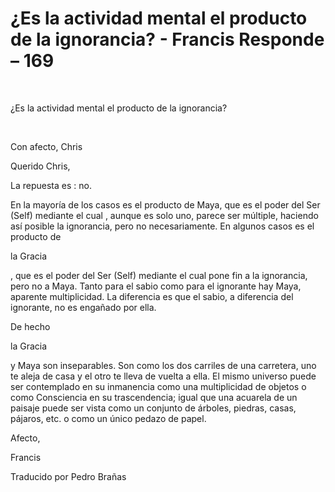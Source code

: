 # ¿Es la actividad mental el producto de la ignorancia? - Francis Responde – 169

&nbsp; 

&iquest;Es la actividad mental el producto de la ignorancia?

&nbsp; 

Con afecto, Chris

Querido Chris,

La repuesta es : no. 

En la mayor&iacute;a de los casos es el producto de Maya, que es el poder del Ser (Self) mediante el cual , aunque es solo uno, parece ser m&uacute;ltiple, haciendo as&iacute; posible la ignorancia, pero no necesariamente. En algunos casos es el producto de 

la Gracia

, que es el poder del Ser (Self) mediante el cual pone fin a la ignorancia, pero no a Maya. Tanto para el sabio como para el ignorante hay Maya, aparente multiplicidad. La diferencia es que el sabio, a diferencia del ignorante, no es enga&ntilde;ado por ella.

De hecho 

la Gracia

 y Maya son inseparables. Son como los dos carriles de una carretera, uno te aleja de casa y el otro te lleva de vuelta a ella. El mismo universo puede ser contemplado en su inmanencia como una multiplicidad de objetos o como Consciencia en su trascendencia; igual que una acuarela de un paisaje puede ser vista como un conjunto de &aacute;rboles, piedras, casas, p&aacute;jaros, etc. o como un &uacute;nico pedazo de papel.

Afecto,

Francis

Traducido por Pedro Bra&ntilde;as

